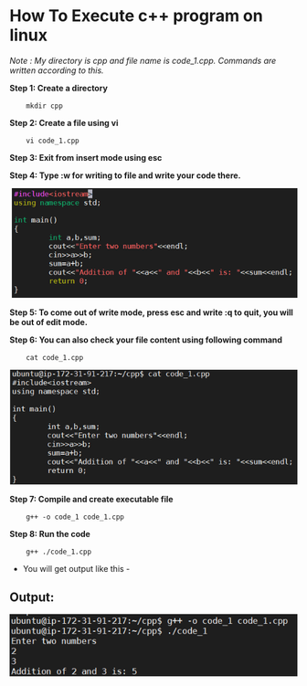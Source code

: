 # How To Execute c++ program on linux

*Note : My directory is cpp and file name is code_1.cpp. Commands are written according to this.*

**Step 1: Create a directory**
	
		mkdir cpp

**Step 2: Create a file using vi**
	
		vi code_1.cpp

**Step 3: Exit from insert mode using esc**

**Step 4: Type :w for writing to file and write your code there.**

![Security group](images/code_1.png)

**Step 5: To come out of write mode, press esc and write :q to quit, you will be out of edit mode.**

**Step 6: You can also check your file content using following command**
	
		cat code_1.cpp

![Security group](images/check_code.png)

**Step 7: Compile and create executable file**
	
		g++ -o code_1 code_1.cpp

**Step 8: Run the code**

		g++ ./code_1.cpp


- You will get output like this - 

## Output:
	
![Security group](images/output_1.png)